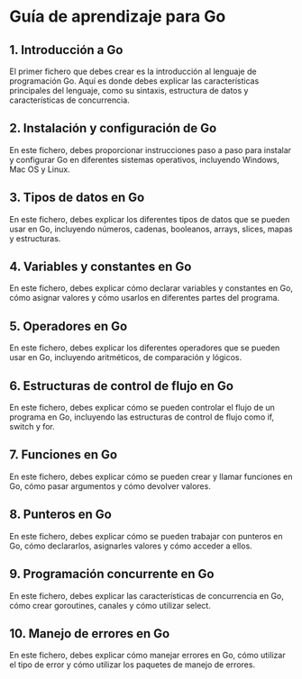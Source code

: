 # Guía de aprendizaje para Go

## 1. Introducción a Go
El primer fichero que debes crear es la introducción al lenguaje de programación Go. Aquí es donde debes explicar las características principales del lenguaje, como su sintaxis, estructura de datos y características de concurrencia.

## 2. Instalación y configuración de Go
En este fichero, debes proporcionar instrucciones paso a paso para instalar y configurar Go en diferentes sistemas operativos, incluyendo Windows, Mac OS y Linux.

## 3. Tipos de datos en Go
En este fichero, debes explicar los diferentes tipos de datos que se pueden usar en Go, incluyendo números, cadenas, booleanos, arrays, slices, mapas y estructuras.

## 4. Variables y constantes en Go
En este fichero, debes explicar cómo declarar variables y constantes en Go, cómo asignar valores y cómo usarlos en diferentes partes del programa.

## 5. Operadores en Go
En este fichero, debes explicar los diferentes operadores que se pueden usar en Go, incluyendo aritméticos, de comparación y lógicos.

## 6. Estructuras de control de flujo en Go
En este fichero, debes explicar cómo se pueden controlar el flujo de un programa en Go, incluyendo las estructuras de control de flujo como if, switch y for.

## 7. Funciones en Go
En este fichero, debes explicar cómo se pueden crear y llamar funciones en Go, cómo pasar argumentos y cómo devolver valores.

## 8. Punteros en Go
En este fichero, debes explicar cómo se pueden trabajar con punteros en Go, cómo declararlos, asignarles valores y cómo acceder a ellos.

## 9. Programación concurrente en Go
En este fichero, debes explicar las características de concurrencia en Go, cómo crear goroutines, canales y cómo utilizar select.

## 10. Manejo de errores en Go
En este fichero, debes explicar cómo manejar errores en Go, cómo utilizar el tipo de error y cómo utilizar los paquetes de manejo de errores.